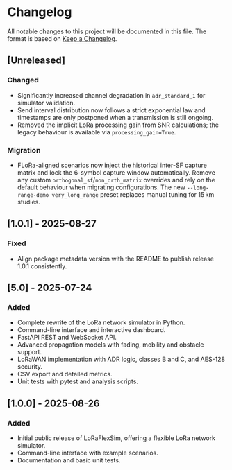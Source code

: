 # Changelog

All notable changes to this project will be documented in this file.
The format is based on [Keep a Changelog](https://keepachangelog.com/en/1.0.0/).

## [Unreleased]

### Changed
- Significantly increased channel degradation in `adr_standard_1` for simulator validation.
- Send interval distribution now follows a strict exponential law and timestamps are only postponed when a transmission is still ongoing.
- Removed the implicit LoRa processing gain from SNR calculations; the legacy behaviour is available via `processing_gain=True`.

### Migration
- FLoRa-aligned scenarios now inject the historical inter-SF capture matrix and lock the 6-symbol capture window automatically. Remove any custom `orthogonal_sf`/`non_orth_matrix` overrides and rely on the default behaviour when migrating configurations. The new `--long-range-demo very_long_range` preset replaces manual tuning for 15 km studies.

## [1.0.1] - 2025-08-27
### Fixed
- Align package metadata version with the README to publish release 1.0.1 consistently.

## [5.0] - 2025-07-24
### Added
- Complete rewrite of the LoRa network simulator in Python.
- Command-line interface and interactive dashboard.
- FastAPI REST and WebSocket API.
- Advanced propagation models with fading, mobility and obstacle support.
- LoRaWAN implementation with ADR logic, classes B and C, and AES-128 security.
- CSV export and detailed metrics.
- Unit tests with pytest and analysis scripts.

## [1.0.0] - 2025-08-26
### Added
- Initial public release of LoRaFlexSim, offering a flexible LoRa network simulator.
- Command-line interface with example scenarios.
- Documentation and basic unit tests.
